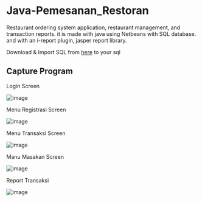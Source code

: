 # Java-Pemesanan_Restoran
Restaurant ordering system application, restaurant management, and transaction reports. it is made with java using Netbeans with SQL database. and with an i-report plugin, jasper report library.

Download & Import SQL from [here](https://github.com/Wendritp/Java-Pemesanan_Restoran/tree/master/sql) to your sql

## **Capture Program**
Login Screen

![image](https://user-images.githubusercontent.com/44396891/213962515-d2370e70-80b9-454e-a800-e62a2ae6fbb8.png)




Menu Registrasi Screen

![image](https://user-images.githubusercontent.com/44396891/213962574-a8730634-49e6-4d80-add2-ffebfe96f9ed.png)

Menu Transaksi Screen

![image](https://user-images.githubusercontent.com/44396891/213962910-31a94776-cb65-491d-b7ff-73bd2e802d1e.png)

Manu Masakan Screen

![image](https://user-images.githubusercontent.com/44396891/213963013-4048665b-53ad-4e2e-89ed-377f3abca2ef.png)


Report Transaksi

![image](https://user-images.githubusercontent.com/44396891/213963247-94b3f820-2078-4e9e-8861-abf1cc36ed75.png)
